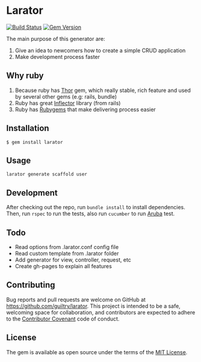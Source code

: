 # Larator

[![Build Status](https://travis-ci.org/guiltry/larator.svg?branch=master)](https://travis-ci.org/guiltry/larator)
[![Gem Version](https://badge.fury.io/rb/larator.svg)](http://badge.fury.io/rb/larator)


The main purpose of this generator are:

1. Give an idea to newcomers how to create a simple CRUD application
2. Make development process faster

## Why ruby

1. Because ruby has [Thor](https://github.com/erikhuda/thor) gem, which really stable, rich feature and used by several other gems (e.g: rails, bundle)
2. Ruby has great [Inflector](http://api.rubyonrails.org/classes/ActiveSupport/Inflector.html) library (from rails)
3. Ruby has [Rubygems](https://rubygems.org/) that make delivering process easier

## Installation

    $ gem install larator

## Usage

```
larator generate scaffold user
```

## Development

After checking out the repo, run `bundle install` to install dependencies. Then, run `rspec` to run the tests, also run `cucumber` to run [Aruba](https://github.com/cucumber/aruba) test.

## Todo

* Read options from .larator.conf config file
* Read custom template from .larator folder
* Add generator for view, controller, request, etc
* Create gh-pages to explain all features

## Contributing

Bug reports and pull requests are welcome on GitHub at https://github.com/guiltry/larator. This project is intended to be a safe, welcoming space for collaboration, and contributors are expected to adhere to the [Contributor Covenant](contributor-covenant.org) code of conduct.


## License

The gem is available as open source under the terms of the [MIT License](http://opensource.org/licenses/MIT).

